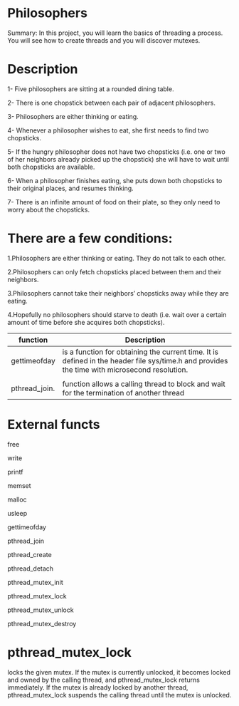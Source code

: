 # Philosophers
Summary: In this project, you will learn the basics of threading a process. You will see how to create threads and you will discover mutexes.

# Description
1- Five philosophers are sitting at a rounded dining table.

2- There is one chopstick between each pair of adjacent philosophers.

3- Philosophers are either thinking or eating.

4- Whenever a philosopher wishes to eat, she first needs to find two chopsticks.

5- If the hungry philosopher does not have two chopsticks (i.e. one or two of her neighbors already picked up the chopstick) she will have to wait until both chopsticks are available.

6- When a philosopher finishes eating, she puts down both chopsticks to their original places, and resumes thinking.

7- There is an infinite amount of food on their plate, so they only need to worry about the chopsticks.

# There are a few conditions:
1.Philosophers are either thinking or eating. They do not talk to each other.

2.Philosophers can only fetch chopsticks placed between them and their neighbors.

3.Philosophers cannot take their neighbors’ chopsticks away while they are eating.

4.Hopefully no philosophers should starve to death (i.e. wait over a certain amount of time before she acquires both chopsticks).


| function        | Description
|-----------------|--------------------------------------------------------|
| gettimeofday    | is a function for obtaining the current time. It is defined in the header file sys/time.h and provides the time with microsecond resolution.
|                 |                                                                                                                             |
| pthread_join.   |  function allows a calling thread to block and wait for the termination of another thread                                   | 


# External functs
free

write

printf

memset

malloc

usleep

gettimeofday

pthread_join

pthread_create

pthread_detach

pthread_mutex_init

pthread_mutex_lock

pthread_mutex_unlock

pthread_mutex_destroy

# pthread_mutex_lock
locks the given mutex. If the mutex is currently unlocked, it becomes locked and owned by the calling thread, and pthread_mutex_lock returns immediately. If the mutex is already locked by another thread, pthread_mutex_lock suspends the calling thread until the mutex is unlocked.
